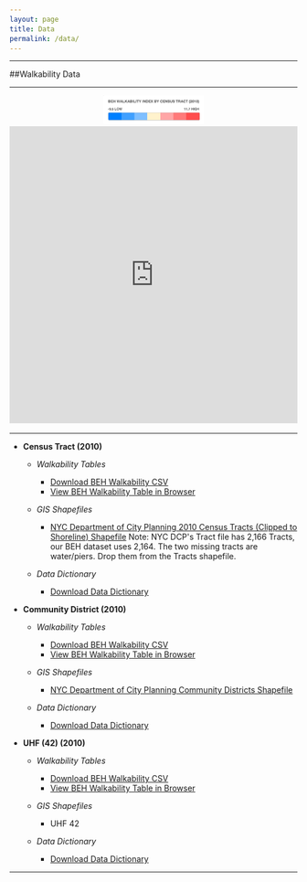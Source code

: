 ```yaml
---
layout: page
title: Data
permalink: /data/
---
```





  
---

##Walkability Data


---
<center><img src="https://raw.githubusercontent.com/beh-gis/beh-gis.github.com/master/img/walkability_tract_legend_clip.png" width="35%" height="35%" alt="walkability"/></center>
<!--<iframe width='100%' height='400' frameborder='0' src='http://cartodbacademy.cartodb.com/viz/ab345438-f185-11e3-80b8-0e73339ffa50/embed_map' allowfullscreen webkitallowfullscreen mozallowfullscreen oallowfullscreen msallowfullscreen></iframe>-->
<iframe width='100%' height='520' frameborder='0' src='http://dms2203.cartodb.com/viz/a7e9cb92-9b52-11e4-b578-0e9d821ea90d/embed_map' allowfullscreen webkitallowfullscreen mozallowfullscreen oallowfullscreen msallowfullscreen></iframe>


<!--*This map is Percent Tree Canopy (2010) Quartiles by Census Block (2010) but we could modify to walkability.* -->

---

<!--* **Census Block (2010)**
	
	* *Walkability Tables*
		
		* Download BEH Walkability CSV
			
	* *GIS Shapefiles*
		
		* [NYC Department of City Planning 2010 Census Blocks (Clipped to Shoreline) Shapefile](http://www.nyc.gov/html/dcp/download/bytes/nycb2010_14d.zip)
			
	* *Data Dictionary*
		
		* Download Data Dictionary-->
			
* **Census Tract (2010)**
	
	* *Walkability Tables*
		
		* [Download BEH Walkability CSV](https://raw.githubusercontent.com/nygeog/beh_public/master/data/walkability/data/t10_walkability_recalc.csv)
		* [View BEH Walkability Table in Browser](https://github.com/nygeog/beh_public/blob/master/data/walkability/data/t10_walkability_recalc.csv)
			
	* *GIS Shapefiles*
		
		* [NYC Department of City Planning 2010 Census Tracts (Clipped to Shoreline) Shapefile](http://www.nyc.gov/html/dcp/download/bytes/nyct2010_14d.zip) Note: NYC DCP's Tract file has 2,166 Tracts, our BEH dataset uses 2,164. The two missing tracts are water/piers. Drop them from the Tracts shapefile.
			
	* *Data Dictionary*
		
		* [Download Data Dictionary](https://github.com/nygeog/beh_public/blob/master/data/walkability/docs/walkability-gis-codebook-2010-tracts-20150112.pdf?raw=true)
			
* **Community District (2010)**
	
	* *Walkability Tables*
		
		* [Download BEH Walkability CSV](https://raw.githubusercontent.com/nygeog/beh_public/master/data/walkability/data/comdist_gis_metrics_11dec2014.csv)
		* [View BEH Walkability Table in Browser](https://github.com/nygeog/beh_public/blob/master/data/walkability/data/comdist_gis_metrics_11dec2014.csv)
			
	* *GIS Shapefiles*
		
		* [NYC Department of City Planning Community Districts Shapefile](http://www.nyc.gov/html/dcp/download/bytes/nycd_14d.zip)
			
	* *Data Dictionary*
		
		* [Download Data Dictionary](https://github.com/nygeog/beh_public/blob/master/data/walkability/docs/GIS-Codebook-CommunityDistricts-12dec2014.pdf?raw=true)
			
* **UHF (42) (2010)**
	
	* *Walkability Tables*
		
		* [Download BEH Walkability CSV](https://raw.githubusercontent.com/nygeog/beh_public/master/data/walkability/data/uhf42_gis_metrics_11dec2014.csv)
		* [View BEH Walkability Table in Browser](https://github.com/nygeog/beh_public/blob/master/data/walkability/data/uhf42_gis_metrics_11dec2014.csv)
			
	* *GIS Shapefiles*
		
		* UHF 42
			
	* *Data Dictionary*
		
		* [Download Data Dictionary](https://github.com/nygeog/beh_public/blob/master/data/walkability/docs/GIS-Codebook-UHF42-12dec2014.pdf?raw=true)
	
	



---
